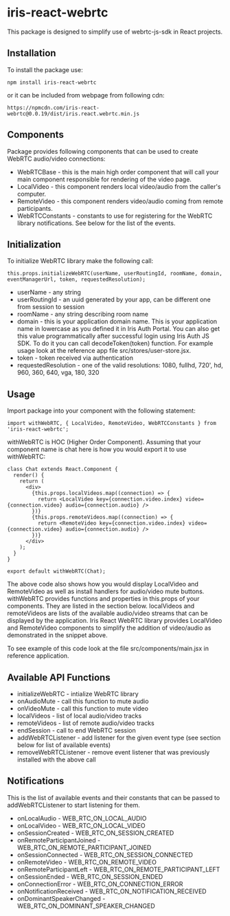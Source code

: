 # iris-react-webrtc
This package is designed to simplify use of webrtc-js-sdk in React projects.

## Installation
To install the package use:

```
npm install iris-react-webrtc
```

or it can be included from webpage from following cdn:

```
https://npmcdn.com/iris-react-webrtc@0.0.19/dist/iris.react.webrtc.min.js
```

## Components
Package provides following components that can be used to create WebRTC audio/video connections:

* WebRTCBase - this is the main high order component that will call your main component responsible for rendering of the video page.
* LocalVideo - this component renders local video/audio from the caller's computer.
* RemoteVideo - this component renders video/audio coming from remote participants.
* WebRTCConstants - constants to use for registering for the WebRTC library notifications.  See below for the list of the events.

## Initialization
To initialize WebRTC library make the following call:

```
this.props.initializeWebRTC(userName, userRoutingId, roomName, domain, eventManagerUrl, token, requestedResolution);
```

* userName - any string
* userRoutingId - an uuid generated by your app, can be different one from session to session
* roomName - any string describing room name
* domain - this is your application domain name.  This is your application name in lowercase as you defined it in Iris Auth Portal.  You can also get this value programmatically after successful login using Iris Auth JS SDK.  To do it you can call decodeToken(token) function.  For example usage look at the reference app file src/stores/user-store.jsx.
* token - token received via authentication
* requestedResolution - one of the valid resolutions: 1080, fullhd, 720', hd, 960, 360, 640, vga, 180, 320

## Usage
Import package into your component with the following statement:

```
import withWebRTC, { LocalVideo, RemoteVideo, WebRTCConstants } from 'iris-react-webrtc';
```

withWebRTC is HOC (Higher Order Component).  Assuming that your component name is chat here is how you would export it to use withWebRTC:

```
class Chat extends React.Component {
  render() {
    return (
      <div>
        {this.props.localVideos.map((connection) => {
          return <LocalVideo key={connection.video.index} video={connection.video} audio={connection.audio} />
        })}
        {this.props.remoteVideos.map((connection) => {
          return <RemoteVideo key={connection.video.index} video={connection.video} audio={connection.audio} />
        })}
      </div>
    );
  }
}

export default withWebRTC(Chat);
```

The above code also shows how you would display LocalVideo and RemoteVideo as well as install handlers for audio/video mute buttons.  withWebRTC provides functions and properties in this.props of your components.  They are listed in the section below.  localVideos and remoteVideos are lists of the available audio/video streams that can be displayed by the application. Iris React WebRTC library provides LocalVideo and RemoteVideo components to simplify the addition of video/audio as demonstrated in the snippet above.  

To see example of this code look at the file src/components/main.jsx in reference application.

## Available API Functions
* initializeWebRTC - intialize WebRTC library
* onAudioMute - call this function to mute audio
* onVideoMute - call this function to mute video
* localVideos - list of local audio/video tracks
* remoteVideos - list of remote audio/video tracks
* endSession - call to end WebRTC session
* addWebRTCListener - add listener for the given event type (see section below for list of available events)
* removeWebRTCListener - remove event listener that was previously installed with the above call

## Notifications
This is the list of available events and their constants that can be passed to addWebRTCListener to start listening for them.

* onLocalAudio - WEB_RTC_ON_LOCAL_AUDIO
* onLocalVideo - WEB_RTC_ON_LOCAL_VIDEO
* onSessionCreated - WEB_RTC_ON_SESSION_CREATED
* onRemoteParticipantJoined - WEB_RTC_ON_REMOTE_PARTICIPANT_JOINED
* onSessionConnected - WEB_RTC_ON_SESSION_CONNECTED
* onRemoteVideo - WEB_RTC_ON_REMOTE_VIDEO
* onRemoteParticipantLeft - WEB_RTC_ON_REMOTE_PARTICIPANT_LEFT
* onSessionEnded - WEB_RTC_ON_SESSION_ENDED
* onConnectionError - WEB_RTC_ON_CONNECTION_ERROR
* onNotificationReceived - WEB_RTC_ON_NOTIFICATION_RECEIVED
* onDominantSpeakerChanged - WEB_RTC_ON_DOMINANT_SPEAKER_CHANGED
